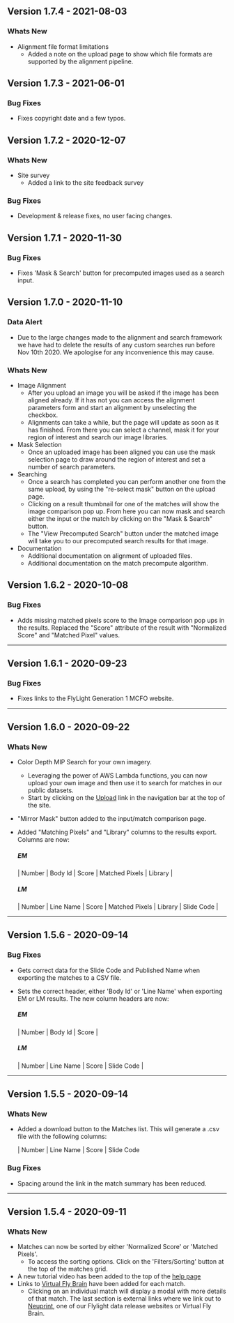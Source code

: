 ## Version 1.7.4 - 2021-08-03

### Whats New
* Alignment file format limitations
  - Added a note on the upload page to show which file formats are supported by the alignment pipeline.

## Version 1.7.3 - 2021-06-01

### Bug Fixes
* Fixes copyright date and a few typos.

## Version 1.7.2 - 2020-12-07

### Whats New
* Site survey
  - Added a link to the site feedback survey

### Bug Fixes
* Development & release fixes, no user facing changes.

## Version 1.7.1 - 2020-11-30

### Bug Fixes
* Fixes 'Mask & Search' button for precomputed images used as a search input.

## Version 1.7.0 - 2020-11-10

### Data Alert
* Due to the large changes made to the alignment and search framework we have had to delete the results of any custom searches run before Nov 10th 2020. We apologise for any inconvenience this may cause.

### Whats New
* Image Alignment
  - After you upload an image you will be asked if the image has been aligned already. If it has not you can access the alignment parameters form and start an alignment by unselecting the checkbox.
  - Alignments can take a while, but the page will update as soon as it has finished. From there you can select a channel, mask it for your region of interest and search our image libraries.
* Mask Selection
  - Once an uploaded image has been aligned you can use the mask selection page to draw around the region of interest and set a number of search parameters.
* Searching
  - Once a search has completed you can perform another one from the same upload, by using the "re-select mask" button on the upload page.
  - Clicking on a result thumbnail for one of the matches will show the image comparison pop up. From here you can now mask and search either the input or the match by clicking on the "Mask & Search" button.
  - The "View Precomputed Search" button under the matched image will take you to our precomputed search results for that image.
* Documentation
  - Additional documentation on alignment of uploaded files.
  - Additional documentation on the match precompute algorithm.

## Version 1.6.2 - 2020-10-08

### Bug Fixes
* Adds missing matched pixels score to the Image comparison pop ups in the results. Replaced the "Score" attribute of the result with "Normalized Score" and "Matched Pixel" values.

---
## Version 1.6.1 - 2020-09-23

### Bug Fixes
* Fixes links to the FlyLight Generation 1 MCFO website.

---
## Version 1.6.0 - 2020-09-22

### Whats New
* Color Depth MIP Search for your own imagery.
  - Leveraging the power of AWS Lambda functions, you can now upload your own image and then use it to search for matches in our public datasets.
  - Start by clicking on the [Upload](https://neuronbridge.janelia.org/upload) link in the navigation bar at the top of the site.
* "Mirror Mask" button added to the input/match comparison page.
* Added "Matching Pixels" and "Library" columns to the results export. Columns are now:

  ##### EM

  | Number | Body Id | Score | Matched Pixels | Library |

  ##### LM

  | Number | Line Name | Score | Matched Pixels | Library | Slide Code |

---
## Version 1.5.6 - 2020-09-14

### Bug Fixes
* Gets correct data for the Slide Code and Published Name when exporting the matches to a CSV file.
* Sets the correct header, either 'Body Id' or 'Line Name' when exporting EM or LM results. The new column headers are now:

  ##### EM

  | Number | Body Id | Score |

  ##### LM

  | Number | Line Name | Score | Slide Code |

---
## Version 1.5.5 - 2020-09-14

### Whats New
* Added a download button to the Matches list. This will generate a .csv file with the following columns:

  | Number | Line Name | Score | Slide Code

### Bug Fixes
* Spacing around the link in the match summary has been reduced.

---
## Version 1.5.4 - 2020-09-11

### Whats New
* Matches can now be sorted by either 'Normalized Score' or 'Matched Pixels'.
  - To access the sorting options. Click on the 'Filters/Sorting' button at the top of the matches grid.
* A new tutorial video has been added to the top of the [help page](https://neuronbridge.janelia.org/help)
* Links to [Virtual Fly Brain](http://virtualflybrain.org) have been added for each match.
  - Clicking on an individual match will display a modal with more details of that match. The last section is external links where we link out to [Neuprint](https://neuprint.janelia.org/), one of our Flylight data release websites or Virtual Fly Brain.

